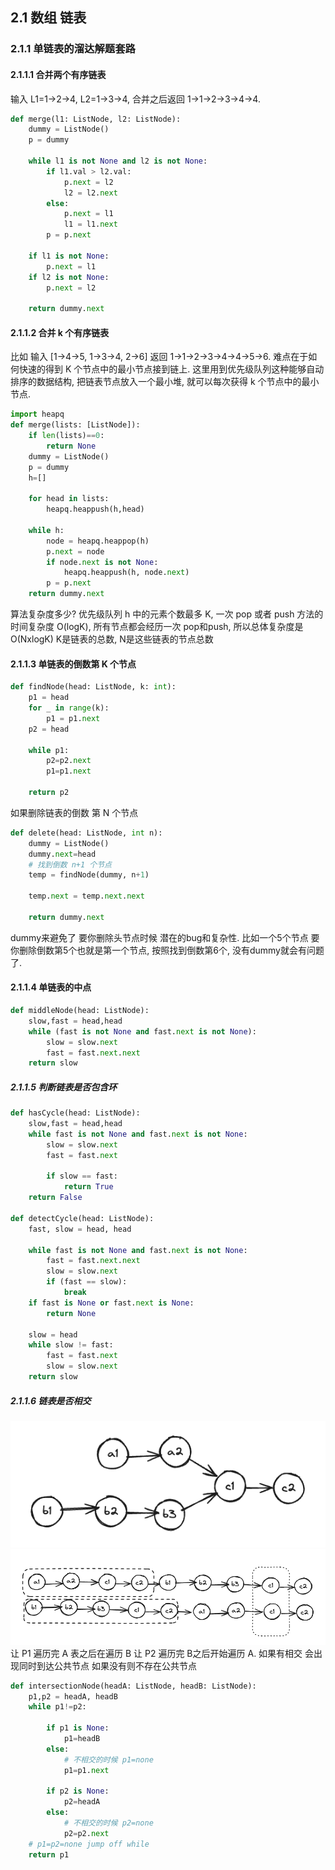 ## 2.1 数组 链表
### 2.1.1 单链表的溜达解题套路
#### 2.1.1.1 合并两个有序链表
输入 L1=1->2->4, L2=1->3->4, 合并之后返回 1->1->2->3->4->4.
```python
def merge(l1: ListNode, l2: ListNode):
    dummy = ListNode()
    p = dummy

    while l1 is not None and l2 is not None:
        if l1.val > l2.val:
            p.next = l2
            l2 = l2.next
        else:
            p.next = l1
            l1 = l1.next
        p = p.next

    if l1 is not None:
        p.next = l1
    if l2 is not None:
        p.next = l2
        
    return dummy.next

```
#### 2.1.1.2 合并 k 个有序链表
比如 输入 [1->4->5, 1->3->4, 2->6] 返回 1->1->2->3->4->4->5->6. 难点在于如何快速的得到 K 个节点中的最小节点接到链上. 这里用到优先级队列这种能够自动排序的数据结构, 把链表节点放入一个最小堆, 就可以每次获得 k 个节点中的最小节点.
```python
import heapq
def merge(lists: [ListNode]):
    if len(lists)==0:
        return None
    dummy = ListNode()
    p = dummy
    h=[]

    for head in lists:
        heapq.heappush(h,head)

    while h:
        node = heapq.heappop(h)
        p.next = node
        if node.next is not None:
            heapq.heappush(h, node.next)
        p = p.next
    return dummy.next
``` 
算法复杂度多少?
优先级队列 h 中的元素个数最多 K, 一次 pop 或者 push 方法的时间复杂度 O(logK), 所有节点都会经历一次 pop和push, 所以总体复杂度是 O(NxlogK) K是链表的总数, N是这些链表的节点总数

#### 2.1.1.3 单链表的倒数第 K 个节点
```python
def findNode(head: ListNode, k: int):
    p1 = head
    for _ in range(k):
        p1 = p1.next
    p2 = head

    while p1:
        p2=p2.next
        p1=p1.next
    
    return p2
```
如果删除链表的倒数 第 N 个节点

```python
def delete(head: ListNode, int n):
    dummy = ListNode()
    dummy.next=head
    # 找到倒数 n+1 个节点
    temp = findNode(dummy, n+1)

    temp.next = temp.next.next

    return dummy.next

```
dummy来避免了 要你删除头节点时候 潜在的bug和复杂性. 比如一个5个节点 要你删除倒数第5个也就是第一个节点, 按照找到倒数第6个, 没有dummy就会有问题了. 

#### 2.1.1.4 单链表的中点
```python
def middleNode(head: ListNode):
    slow,fast = head,head
    while (fast is not None and fast.next is not None):
        slow = slow.next
        fast = fast.next.next
    return slow
```

##### 2.1.1.5 判断链表是否包含环
```python
def hasCycle(head: ListNode):
    slow,fast = head,head
    while fast is not None and fast.next is not None:
        slow = slow.next
        fast = fast.next

        if slow == fast:
            return True
    return False 

def detectCycle(head: ListNode):
    fast, slow = head, head
    
    while fast is not None and fast.next is not None:
        fast = fast.next.next
        slow = slow.next
        if (fast == slow):
            break
    if fast is None or fast.next is None:
        return None
    
    slow = head
    while slow != fast:
        fast = fast.next
        slow = slow.next
    return slow

```
##### 2.1.1.6 链表是否相交
![intersection](./intersection.png)
![intersection2](./intersection2.png)
让 P1 遍历完 A 表之后在遍历 B 让 P2 遍历完 B之后开始遍历 A. 如果有相交 会出现同时到达公共节点 如果没有则不存在公共节点
```python
def intersectionNode(headA: ListNode, headB: ListNode):
    p1,p2 = headA, headB
    while p1!=p2:
        
        if p1 is None:
            p1=headB
        else:
            # 不相交的时候 p1=none
            p1=p1.next
        
        if p2 is None:
            p2=headA
        else:
            # 不相交的时候 p2=none
            p2=p2.next
    # p1=p2=none jump off while
    return p1
```